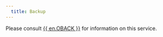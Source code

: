 ```yaml
---
  title: Backup
---
```

Please consult [{{ en.OBACK }}](/cloud/rdm-online-services/online-backup/) for information on this service. 
